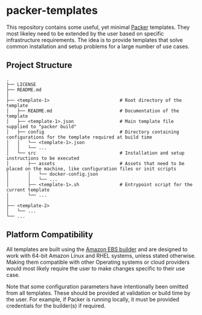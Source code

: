 # packer-templates
This repository contains some useful, yet minimal [Packer](https://www.packer.io/) templates. They most likeley need to be extended by the user based on specific infrastructure requirements. The idea is to provide templates that solve common installation and setup problems for a large number of use cases.

## Project Structure
```
.
├── LICENSE
├── README.md
│
├── <template-1>                          # Root directory of the template
│   ├── README.md                         # Documentation of the template
│   ├── <template-1>.json                 # Main template file supplied to "packer build"
│   ├── config                            # Directory containing configurations for the template required at build time
│   │   └── <template-1>.json
│   │   └── ...
│   └── src                               # Installation and setup instructions to be executed
│       ├── assets                        # Assets that need to be placed on the machine, like configuration files or init scripts
│       │   └── docker-config.json
│       │   └── ...
│       ├── <template-1>.sh               # Entrypoint script for the current template
│       └── ...
│
├── <template-2>
│   └── ...
└── ...
```

## Platform Compatibility
All templates are built using the [Amazon EBS builder](https://www.packer.io/docs/builders/amazon-ebs.html) and are designed to work with 64-bit Amazon Linux and RHEL systems, unless stated otherwise. Making them compatible with other Operating systems or cloud providers would most likely require the user to make changes specific to their use case.

Note that some configuration parameters have intentionally been omitted from all templates. These should be provided at validation or build time by the user. For example, if Packer is running locally, it must be provided credentials for the builder(s) if required.